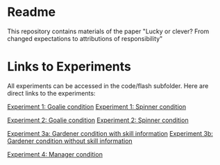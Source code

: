 # Readme
This repository contains materials of the paper "Lucky or clever? From changed expectations to attributions of responsibility"

# Links to Experiments 

All experiments can be accessed in the code/flash subfolder. 
Here are direct links to the experiments: 

[Experiment 1: Goalie condition](experiment1_goalie.html)
[Experiment 1: Spinner condition](experiment1_spinner.html)

[Experiment 2: Goalie condition](experiment2_goalie.html)
[Experiment 2: Spinner condition](experiment2_spinner.html)

[Experiment 3a: Gardener condition with skill information](experiment3_gardeners.html)
[Experiment 3b: Gardener condition without skill information](experiment3_gardeners_noskill.html)

[Experiment 4: Manager condition](experiment4_managers.html)



